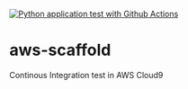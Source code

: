 [![Python application test with Github Actions](https://github.com/ieferreira/aws-scaffold/actions/workflows/main.yml/badge.svg)](https://github.com/ieferreira/aws-scaffold/actions/workflows/main.yml)

# aws-scaffold
Continous Integration test in AWS Cloud9
